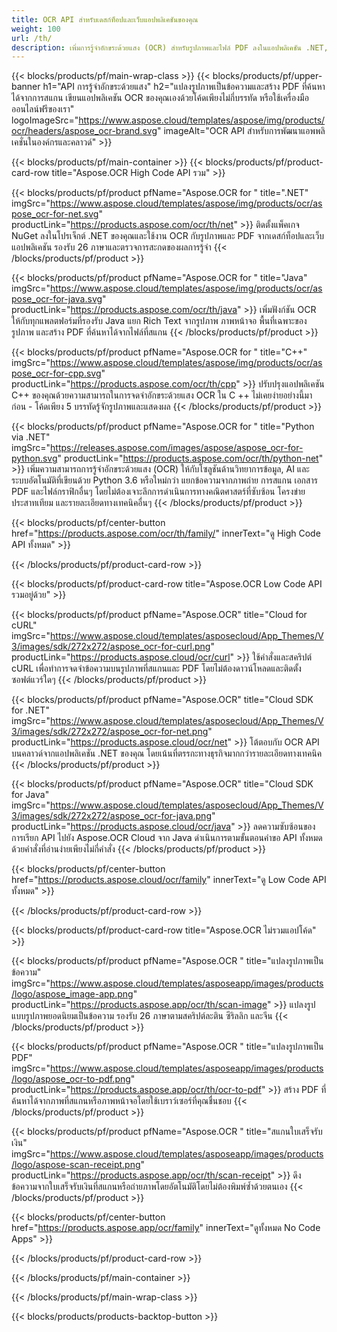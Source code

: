 ```yaml
---
title: OCR API สำหรับเดสก์ท็อปและเว็บแอปพลิเคชันของคุณ
weight: 100
url: /th/
description: เพิ่มการรู้จำอักขระด้วยแสง (OCR) สำหรับรูปภาพและไฟล์ PDF ลงในแอปพลิเคชัน .NET, Java และ C++ ของคุณในโค้ดน้อยกว่า 10 บรรทัด
---
```


{{< blocks/products/pf/main-wrap-class >}}
{{< blocks/products/pf/upper-banner h1="API การรู้จำอักขระด้วยแสง" h2="แปลงรูปภาพเป็นข้อความและสร้าง PDF ที่ค้นหาได้จากการสแกน เขียนแอปพลิเคชัน OCR ของคุณเองด้วยโค้ดเพียงไม่กี่บรรทัด หรือใช้เครื่องมือออนไลน์ฟรีของเรา" logoImageSrc="https://www.aspose.cloud/templates/aspose/img/products/ocr/headers/aspose_ocr-brand.svg" imageAlt="OCR API สำหรับการพัฒนาแอพพลิเคชั่นในองค์กรและคลาวด์" >}}

{{< blocks/products/pf/main-container >}}
{{< blocks/products/pf/product-card-row title="Aspose.OCR High Code API รวม" >}}

{{< blocks/products/pf/product pfName="Aspose.OCR for " title=".NET" imgSrc="https://www.aspose.cloud/templates/aspose/img/products/ocr/aspose_ocr-for-net.svg" productLink="https://products.aspose.com/ocr/th/net" >}}
ติดตั้งแพ็คเกจ NuGet ลงในโปรเจ็กต์ .NET ของคุณและใช้งาน OCR กับรูปภาพและ PDF จากเดสก์ท็อปและเว็บแอปพลิเคชัน รองรับ 26 ภาษาและตรวจการสะกดของผลการรู้จำ
{{< /blocks/products/pf/product >}}

{{< blocks/products/pf/product pfName="Aspose.OCR for " title="Java" imgSrc="https://www.aspose.cloud/templates/aspose/img/products/ocr/aspose_ocr-for-java.svg" productLink="https://products.aspose.com/ocr/th/java" >}}
เพิ่มฟังก์ชัน OCR ให้กับทุกแพลตฟอร์มที่รองรับ Java แยก Rich Text จากรูปภาพ ภาพหน้าจอ พื้นที่เฉพาะของรูปภาพ และสร้าง PDF ที่ค้นหาได้จากไฟล์ที่สแกน
{{< /blocks/products/pf/product >}}

{{< blocks/products/pf/product pfName="Aspose.OCR for " title="C++" imgSrc="https://www.aspose.cloud/templates/aspose/img/products/ocr/aspose_ocr-for-cpp.svg" productLink="https://products.aspose.com/ocr/th/cpp" >}}
ปรับปรุงแอปพลิเคชัน C++ ของคุณด้วยความสามารถในการจดจำอักขระด้วยแสง OCR ใน C ++ ไม่เคยง่ายอย่างนี้มาก่อน - โค้ดเพียง 5 บรรทัดรู้จักรูปภาพและแสดงผล
{{< /blocks/products/pf/product >}}

{{< blocks/products/pf/product pfName="Aspose.OCR for " title="Python via .NET" imgSrc="https://releases.aspose.com/images/aspose/aspose_ocr-for-python.svg" productLink="https://products.aspose.com/ocr/th/python-net" >}}
เพิ่มความสามารถการรู้จำอักขระด้วยแสง (OCR) ให้กับโซลูชันด้านวิทยาการข้อมูล, AI และระบบอัตโนมัติที่เขียนด้วย Python 3.6 หรือใหม่กว่า แยกข้อความจากภาพถ่าย การสแกน เอกสาร PDF และไฟล์กราฟิกอื่นๆ โดยไม่ต้องเจาะลึกการดำเนินการทางคณิตศาสตร์ที่ซับซ้อน โครงข่ายประสาทเทียม และรายละเอียดทางเทคนิคอื่นๆ
{{< /blocks/products/pf/product >}}

{{< blocks/products/pf/center-button href="https://products.aspose.com/ocr/th/family/" innerText="ดู High Code API ทั้งหมด" >}}

{{< /blocks/products/pf/product-card-row >}}

{{< blocks/products/pf/product-card-row title="Aspose.OCR Low Code API รวมอยู่ด้วย" >}}

{{< blocks/products/pf/product pfName="Aspose.OCR" title="Cloud for cURL" imgSrc="https://www.aspose.cloud/templates/asposecloud/App_Themes/V3/images/sdk/272x272/aspose_ocr-for-curl.png" productLink="https://products.aspose.cloud/ocr/curl" >}}
ใช้คำสั่งและสคริปต์ cURL เพื่อทำการจดจำข้อความบนรูปภาพที่สแกนและ PDF โดยไม่ต้องดาวน์โหลดและติดตั้งซอฟต์แวร์ใดๆ
{{< /blocks/products/pf/product >}}

{{< blocks/products/pf/product pfName="Aspose.OCR" title="Cloud SDK for .NET" imgSrc="https://www.aspose.cloud/templates/asposecloud/App_Themes/V3/images/sdk/272x272/aspose_ocr-for-net.png" productLink="https://products.aspose.cloud/ocr/net" >}}
โต้ตอบกับ OCR API บนคลาวด์จากแอปพลิเคชัน .NET ของคุณ โดยเน้นที่ตรรกะทางธุรกิจมากกว่ารายละเอียดทางเทคนิค
{{< /blocks/products/pf/product >}}

{{< blocks/products/pf/product pfName="Aspose.OCR" title="Cloud SDK for Java" imgSrc="https://www.aspose.cloud/templates/asposecloud/App_Themes/V3/images/sdk/272x272/aspose_ocr-for-java.png" productLink="https://products.aspose.cloud/ocr/java" >}}
ลดความซับซ้อนของการเรียก API ไปยัง Aspose.OCR Cloud จาก Java ดำเนินการตามขั้นตอนคำขอ API ทั้งหมดด้วยคำสั่งที่อ่านง่ายเพียงไม่กี่คำสั่ง
{{< /blocks/products/pf/product >}}

{{< blocks/products/pf/center-button href="https://products.aspose.cloud/ocr/family" innerText="ดู Low Code API ทั้งหมด" >}}

{{< /blocks/products/pf/product-card-row >}}

{{< blocks/products/pf/product-card-row title="Aspose.OCR ไม่รวมแอปโค้ด" >}}

{{< blocks/products/pf/product pfName="Aspose.OCR " title="แปลงรูปภาพเป็นข้อความ" imgSrc="https://www.aspose.cloud/templates/asposeapp/images/products/logo/aspose_image-app.png" productLink="https://products.aspose.app/ocr/th/scan-image" >}}
แปลงรูปแบบรูปภาพยอดนิยมเป็นข้อความ รองรับ 26 ภาษาตามสคริปต์ละติน ซีริลลิก และจีน
{{< /blocks/products/pf/product >}}

{{< blocks/products/pf/product pfName="Aspose.OCR " title="แปลงรูปภาพเป็น PDF" imgSrc="https://www.aspose.cloud/templates/asposeapp/images/products/logo/aspose_ocr-to-pdf.png" productLink="https://products.aspose.app/ocr/th/ocr-to-pdf" >}}
สร้าง PDF ที่ค้นหาได้จากภาพที่สแกนหรือภาพหน้าจอโดยใช้เบราว์เซอร์ที่คุณชื่นชอบ
{{< /blocks/products/pf/product >}}

{{< blocks/products/pf/product pfName="Aspose.OCR " title="สแกนใบเสร็จรับเงิน" imgSrc="https://www.aspose.cloud/templates/asposeapp/images/products/logo/aspose-scan-receipt.png" productLink="https://products.aspose.app/ocr/th/scan-receipt" >}}
ดึงข้อความจากใบเสร็จรับเงินที่สแกนหรือถ่ายภาพโดยอัตโนมัติโดยไม่ต้องพิมพ์ซ้ำด้วยตนเอง
{{< /blocks/products/pf/product >}}

{{< blocks/products/pf/center-button href="https://products.aspose.app/ocr/family" innerText="ดูทั้งหมด No Code Apps" >}}

{{< /blocks/products/pf/product-card-row >}}

{{< /blocks/products/pf/main-container >}}

{{< /blocks/products/pf/main-wrap-class >}}

{{< blocks/products/products-backtop-button >}}